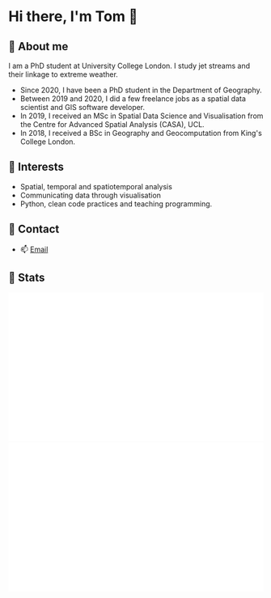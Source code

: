 # Hi there, I'm Tom 👋 

## 🌱 About me
I am a PhD student at University College London. I study jet streams and their linkage to extreme weather.
- Since 2020, I have been a PhD student in the Department of Geography.
- Between 2019 and 2020, I did a few freelance jobs as a spatial data scientist and GIS software developer.
- In 2019, I received an MSc in Spatial Data Science and Visualisation from the Centre for Advanced Spatial Analysis (CASA), UCL.
- In 2018, I received a BSc in Geography and Geocomputation from King's College London.

## 🌱 Interests
+ Spatial, temporal and spatiotemporal analysis
+ Communicating data through visualisation
+ Python, clean code practices and teaching programming.  

## 🌱 Contact
+ 📫 [Email](mailto:thomasjames.keel@gmail.com)

## 🌱 Stats
![](https://raw.githubusercontent.com/Thomasjkeel/github-stats/master/generated/overview.svg#gh-dark-mode-only)
![](https://raw.githubusercontent.com/Thomasjkeel/github-stats/master/generated/languages.svg#gh-dark-mode-only)

<!--
**Thomasjkeel/Thomasjkeel** is a ✨ _special_ ✨ repository because its `README.md` (this file) appears on your GitHub profile.

Here are some ideas to get you started:

- 🔭 I’m currently working on ...
- 🌱 I’m currently learning ...
- 👯 I’m looking to collaborate on ...
- 🤔 I’m looking for help with ...
- 💬 Ask me about ...
- 📫 How to reach me: ...
- 😄 Pronouns: ...
- ⚡ Fun fact: ...
-->
